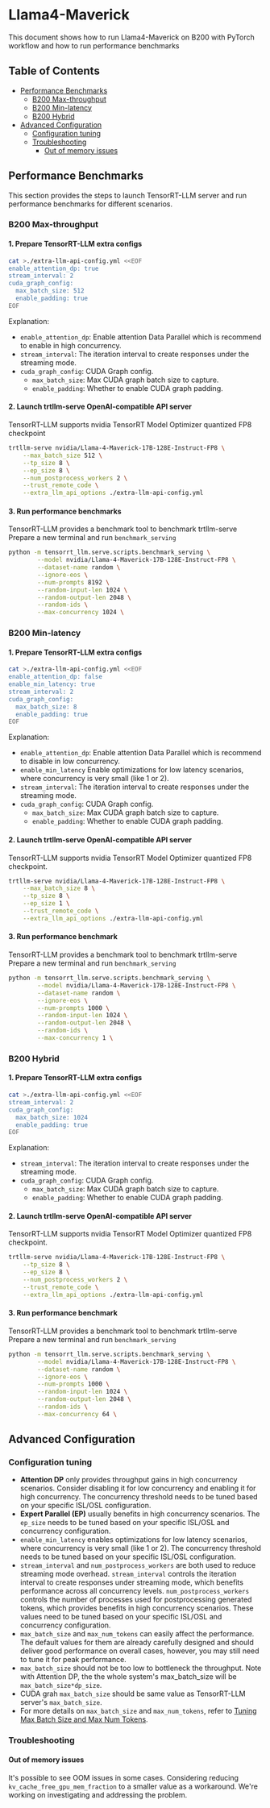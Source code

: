 # Llama4-Maverick

This document shows how to run Llama4-Maverick on B200 with PyTorch workflow and how to run performance benchmarks


## Table of Contents

- [Performance Benchmarks](#performance-benchmarks)
  - [B200 Max-throughput](#b200-max-throughput)
  - [B200 Min-latency](#b200-min-latency)
  - [B200 Hybrid](#b200-hybrid)
- [Advanced Configuration](#advanced-configuration)
  - [Configuration tuning](#configuration-tuning)
  - [Troubleshooting](#troubleshooting)
    - [Out of memory issues](#out-of-memory-issues)


## Performance Benchmarks

This section provides the steps to launch TensorRT-LLM server and run performance benchmarks for different scenarios.


### B200 Max-throughput


#### 1. Prepare TensorRT-LLM extra configs
```bash
cat >./extra-llm-api-config.yml <<EOF
enable_attention_dp: true
stream_interval: 2
cuda_graph_config:
  max_batch_size: 512
  enable_padding: true
EOF
```
Explanation:
- `enable_attention_dp`: Enable attention Data Parallel which is recommend to enable in high concurrency.
- `stream_interval`: The iteration interval to create responses under the streaming mode.
- `cuda_graph_config`: CUDA Graph config.
  - `max_batch_size`: Max CUDA graph batch size to capture.
  - `enable_padding`: Whether to enable CUDA graph padding.


#### 2. Launch trtllm-serve OpenAI-compatible API server
TensorRT-LLM supports nvidia TensorRT Model Optimizer quantized FP8 checkpoint
``` bash
trtllm-serve nvidia/Llama-4-Maverick-17B-128E-Instruct-FP8 \
    --max_batch_size 512 \
    --tp_size 8 \
    --ep_size 8 \
    --num_postprocess_workers 2 \
    --trust_remote_code \
    --extra_llm_api_options ./extra-llm-api-config.yml
```


#### 3. Run performance benchmarks
TensorRT-LLM provides a benchmark tool to benchmark trtllm-serve
Prepare a new terminal and run `benchmark_serving`
```bash
python -m tensorrt_llm.serve.scripts.benchmark_serving \
        --model nvidia/Llama-4-Maverick-17B-128E-Instruct-FP8 \
        --dataset-name random \
        --ignore-eos \
        --num-prompts 8192 \
        --random-input-len 1024 \
        --random-output-len 2048 \
        --random-ids \
        --max-concurrency 1024 \
```


### B200 Min-latency


#### 1. Prepare TensorRT-LLM extra configs
```bash
cat >./extra-llm-api-config.yml <<EOF
enable_attention_dp: false
enable_min_latency: true
stream_interval: 2
cuda_graph_config:
  max_batch_size: 8
  enable_padding: true
EOF
```
Explanation:
- `enable_attention_dp`: Enable attention Data Parallel which is recommend to disable in low concurrency.
- `enable_min_latency` Enable optimizations for low latency scenarios, where concurrency is very small (like 1 or 2).
- `stream_interval`: The iteration interval to create responses under the streaming mode.
- `cuda_graph_config`: CUDA Graph config.
  - `max_batch_size`: Max CUDA graph batch size to capture.
  - `enable_padding`: Whether to enable CUDA graph padding.


#### 2. Launch trtllm-serve OpenAI-compatible API server
TensorRT-LLM supports nvidia TensorRT Model Optimizer quantized FP8 checkpoint.
``` bash
trtllm-serve nvidia/Llama-4-Maverick-17B-128E-Instruct-FP8 \
    --max_batch_size 8 \
    --tp_size 8 \
    --ep_size 1 \
    --trust_remote_code \
    --extra_llm_api_options ./extra-llm-api-config.yml
```


#### 3. Run performance benchmark
TensorRT-LLM provides a benchmark tool to benchmark trtllm-serve
Prepare a new terminal and run `benchmark_serving`
```bash
python -m tensorrt_llm.serve.scripts.benchmark_serving \
        --model nvidia/Llama-4-Maverick-17B-128E-Instruct-FP8 \
        --dataset-name random \
        --ignore-eos \
        --num-prompts 1000 \
        --random-input-len 1024 \
        --random-output-len 2048 \
        --random-ids \
        --max-concurrency 1 \
```

### B200 Hybrid


#### 1. Prepare TensorRT-LLM extra configs
```bash
cat >./extra-llm-api-config.yml <<EOF
stream_interval: 2
cuda_graph_config:
  max_batch_size: 1024
  enable_padding: true
EOF
```
Explanation:
- `stream_interval`: The iteration interval to create responses under the streaming mode.
- `cuda_graph_config`: CUDA Graph config.
  - `max_batch_size`: Max CUDA graph batch size to capture.
  - `enable_padding`: Whether to enable CUDA graph padding.


#### 2. Launch trtllm-serve OpenAI-compatible API server
TensorRT-LLM supports nvidia TensorRT Model Optimizer quantized FP8 checkpoint.
``` bash
trtllm-serve nvidia/Llama-4-Maverick-17B-128E-Instruct-FP8 \
    --tp_size 8 \
    --ep_size 8 \
    --num_postprocess_workers 2 \
    --trust_remote_code \
    --extra_llm_api_options ./extra-llm-api-config.yml
```


#### 3. Run performance benchmark
TensorRT-LLM provides a benchmark tool to benchmark trtllm-serve
Prepare a new terminal and run `benchmark_serving`
```bash
python -m tensorrt_llm.serve.scripts.benchmark_serving \
        --model nvidia/Llama-4-Maverick-17B-128E-Instruct-FP8 \
        --dataset-name random \
        --ignore-eos \
        --num-prompts 1000 \
        --random-input-len 1024 \
        --random-output-len 2048 \
        --random-ids \
        --max-concurrency 64 \
```

## Advanced Configuration

### Configuration tuning

- **Attention DP** only provides throughput gains in high concurrency scenarios. Consider disabling it for low concurrency and enabling it for high concurrency. The concurrency threshold needs to be tuned based on your specific ISL/OSL configuration.
- **Expert Parallel (EP)** usually benefits in high concurrency scenarios. The `ep_size` needs to be tuned based on your specific ISL/OSL and concurrency configuration.
- `enable_min_latency` enables optimizations for low latency scenarios, where concurrency is very small (like 1 or 2). The concurrency threshold needs to be tuned based on your specific ISL/OSL configuration.
- `stream_interval` and `num_postprocess_workers` are both used to reduce streaming mode overhead. `stream_interval` controls the iteration interval to create responses under streaming mode, which benefits performance across all concurrency levels. `num_postprocess_workers` controls the number of processes used for postprocessing generated tokens, which provides benefits in high concurrency scenarios. These values need to be tuned based on your specific ISL/OSL and concurrency configuration.
- `max_batch_size` and `max_num_tokens` can easily affect the performance. The default values for them are already carefully designed and should deliver good performance on overall cases, however, you may still need to tune it for peak performance.
- `max_batch_size` should not be too low to bottleneck the throughput. Note with Attention DP, the the whole system's max_batch_size will be `max_batch_size*dp_size`.
- CUDA grah `max_batch_size` should be same value as TensorRT-LLM server's `max_batch_size`.
- For more details on `max_batch_size` and `max_num_tokens`, refer to [Tuning Max Batch Size and Max Num Tokens](../../../../docs/source/performance/performance-tuning-guide/tuning-max-batch-size-and-max-num-tokens.md).

### Troubleshooting

#### Out of memory issues

It's possible to see OOM issues in some cases. Considering reducing `kv_cache_free_gpu_mem_fraction` to a smaller value as a workaround. We're working on investigating and addressing the problem.
